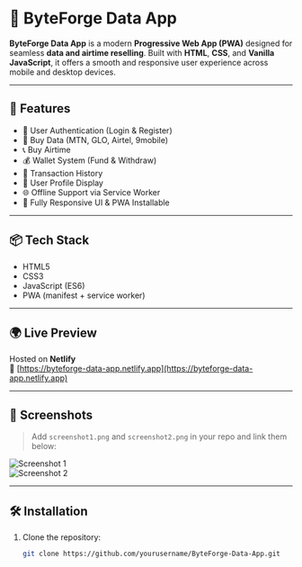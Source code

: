 # 📱 ByteForge Data App
**ByteForge Data App** is a modern **Progressive Web App (PWA)** designed for seamless **data and airtime reselling**. Built with **HTML**, **CSS**, and **Vanilla JavaScript**, it offers a smooth and responsive user experience across mobile and desktop devices.

---

## 🚀 Features

- 🔐 User Authentication (Login & Register)
- 📶 Buy Data (MTN, GLO, Airtel, 9mobile)
- 📞 Buy Airtime
- 💰 Wallet System (Fund & Withdraw)
- 📜 Transaction History
- 👤 User Profile Display
- 🌐 Offline Support via Service Worker
- 📱 Fully Responsive UI & PWA Installable

---

## 📦 Tech Stack

- HTML5
- CSS3
- JavaScript (ES6)
- PWA (manifest + service worker)

---

## 🌍 Live Preview

Hosted on **Netlify**  
🔗 [https://byteforge-data-app.netlify.app](https://byteforge-data-app.netlify.app)

---

## 📸 Screenshots

> Add `screenshot1.png` and `screenshot2.png` in your repo and link them below:

![Screenshot 1](screenshot1.png)  
![Screenshot 2](screenshot2.png)

---

## 🛠 Installation

1. Clone the repository:
   ```bash
   git clone https://github.com/yourusername/ByteForge-Data-App.git
